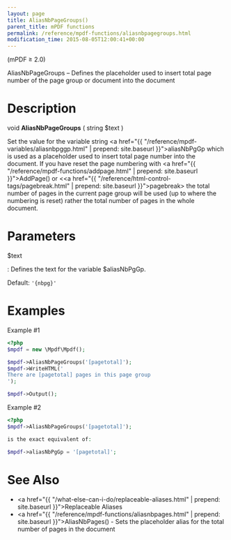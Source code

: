 ```yaml
---
layout: page
title: AliasNbPageGroups()
parent_title: mPDF functions
permalink: /reference/mpdf-functions/aliasnbpagegroups.html
modification_time: 2015-08-05T12:00:41+00:00
---
```


(mPDF &ge; 2.0)

AliasNbPageGroups – Defines the placeholder used to insert total page number of the page group or document into the document

# Description

void **AliasNbPageGroups** ( string <span class="parameter">$text</span> )

Set the value for the variable string <a href="{{ "/reference/mpdf-variables/aliasnbpggp.html" | prepend: site.baseurl }}">aliasNbPgGp</a>
which is used as a placeholder used to insert total page number into the document. If you have reset the
page numbering with <a href="{{ "/reference/mpdf-functions/addpage.html" | prepend: site.baseurl }}">AddPage()</a>
or &lt;<a href="{{ "/reference/html-control-tags/pagebreak.html" | prepend: site.baseurl }}">pagebreak</a>&gt; the
total number of pages in the current page group will be used (up to where the numbering is reset) rather the total
number of pages in the whole document.

# Parameters

<span class="parameter">$text</span>

: Defines the text for the variable <span class="parameter">$aliasNbPgGp</span>.

  Default: `'{nbpg}'`

# Examples

Example #1

```php
<?php
$mpdf = new \Mpdf\Mpdf();

$mpdf->AliasNbPageGroups('[pagetotal]');
$mpdf->WriteHTML('
There are [pagetotal] pages in this page group
');

$mpdf->Output();


```

Example #2

```php
<?php
$mpdf->AliasNbPageGroups('[pagetotal]');

is the exact equivalent of:

$mpdf->aliasNbPgGp = '[pagetotal]';

```

# See Also

* <a href="{{ "/what-else-can-i-do/replaceable-aliases.html" | prepend: site.baseurl }}">Replaceable Aliases</a>
* <a href="{{ "/reference/mpdf-functions/aliasnbpages.html" | prepend: site.baseurl }}">AliasNbPages()</a> - Sets the placeholder alias for the total number of pages in the document
